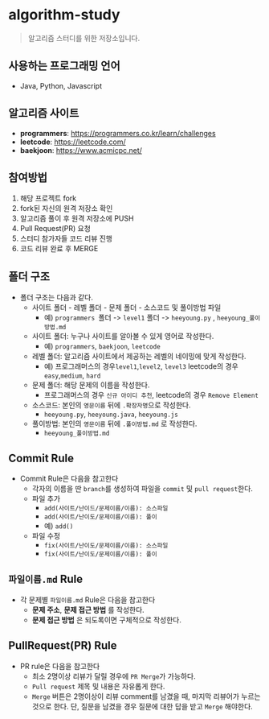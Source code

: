 # algorithm-study
> 알고리즘 스터디를 위한 저장소입니다.

## 사용하는 프로그래밍 언어
- Java, Python, Javascript

## 알고리즘 사이트
* **programmers**: https://programmers.co.kr/learn/challenges
* **leetcode**: https://leetcode.com/
* **baekjoon**: https://www.acmicpc.net/

 
## 참여방법
1. 해당 프로젝트 fork
2. fork된 자신의 원격 저장소 확인
3. 알고리즘 풀이 후 원격 저장소에 PUSH
4. Pull Request(PR) 요청
5. 스터디 참가자들 코드 리뷰 진행
6. 코드 리뷰 완료 후 MERGE


## 폴더 구조
* 폴더 구조는 다음과 같다. 
    * 사이트 폴더 - 레벨 폴더 - 문제 폴더 - 소스코드 및 풀이방법 파일
        * 예) ```programmers ```폴더 -> ```level1``` 폴더 -> ```heeyoung.py``` , ```heeyoung_풀이방법.md```
    * 사이트 폴더: 누구나 사이트를 알아볼 수 있게 영어로 작성한다.
        * 예) ```programmers```, ```baekjoon```, ```leetcode```
    * 레벨 폴더: 알고리즘 사이트에서 제공하는 레벨의 네이밍에 맞게 작성한다.
        * 예) 프로그래머스의 경우```level1```,```level2```, ```level3``` leetcode의 경우```easy```,```medium```, ```hard``` 
    * 문제 폴더: 해당 문제의 이름을 작성한다.
        * 프로그래머스의 경우 ```신규 아이디 추천```, leetcode의 경우 ```Remove Element```
    * 소스코드: 본인의 ```영문이름``` 뒤에 ```.확장자명```으로 작성한다.
        * ```heeyoung.py```, ```heeyoung.java```, ```heeyoung.js```
    * 풀이방법: 본인의 ```영문이름``` 뒤에 ```.풀이방법.md``` 로 작성한다.
        * ```heeyoung_풀이방법.md```


## Commit Rule
* Commit Rule은 다음을 참고한다
    * 각자의 이름을 딴 ```branch```를 생성하여 파일을 ```commit``` 및 ```pull request```한다.
    * 파일 추가
		* `add(사이트/난이드/문제이름/이름): 소스파일`
		* `add(사이트/난이도/문제이름/이름): 풀이`
        * 예) `add()`
	* 파일 수정
		* `fix(사이트/난이도/문제이름/이름): 소스파일`
		* `fix(사이트/난이도/문제이름/이름): 풀이`

## ```파일이름.md``` Rule
* 각 문제별 ```파일이름.md``` Rule은  다음을 참고한다
    * **문제 주소**, **문제 접근 방법** 를 작성한다.
    * **문제 접근 방법** 은 되도록이면 구체적으로 작성한다.
    
## PullRequest(PR) Rule
* PR rule은 다음을 참고한다
    * 최소 2명이상 리뷰가 달릴 경우에 ```PR Merge```가 가능하다.
    * ```Pull request``` 제목 및 내용은 자유롭게 한다.
    * ```Merge``` 버튼은 2명이상이 리뷰 comment를 남겼을 때, 마지막 리뷰어가 누르는 것으로 한다. 단, 질문을 남겼을 경우 질문에 대한 답을 받고 ```Merge``` 해야한다.




